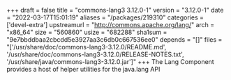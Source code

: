 +++
draft = false
title = "commons-lang3 3.12.0-1"
version = "3.12.0-1"
date = "2022-03-17T15:01:19"
aliases = "/packages/219310"
categories = ['devel-extra']
upstreamurl = "http://commons.apache.org/lang/"
arch = "x86_64"
size = "560860"
usize = "682288"
sha1sum = "9e7bbddbaa2cbcdd5e3927aa3c6db0c667536ee0"
depends = "[]"
files = "['/usr/share/doc/commons-lang3-3.12.0/README.md', '/usr/share/doc/commons-lang3-3.12.0/RELEASE-NOTES.txt', '/usr/share/java/commons-lang3-3.12.0.jar']"
+++
The Lang Component provides a host of helper utilities for the java.lang API